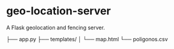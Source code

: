# geo-location-server
A Flask geolocation and fencing server.


├── app.py
├── templates/
│   └── map.html
└── poligonos.csv
